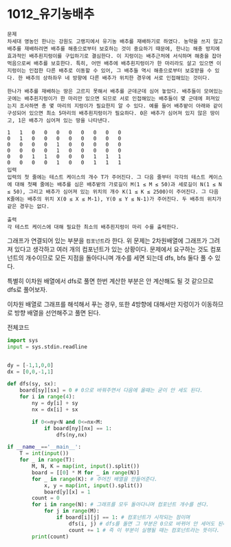 # 1012_유기농배추

```
문제
차세대 영농인 한나는 강원도 고랭지에서 유기농 배추를 재배하기로 하였다. 농약을 쓰지 않고 배추를 재배하려면 배추를 해충으로부터 보호하는 것이 중요하기 때문에, 한나는 해충 방지에 효과적인 배추흰지렁이를 구입하기로 결심한다. 이 지렁이는 배추근처에 서식하며 해충을 잡아 먹음으로써 배추를 보호한다. 특히, 어떤 배추에 배추흰지렁이가 한 마리라도 살고 있으면 이 지렁이는 인접한 다른 배추로 이동할 수 있어, 그 배추들 역시 해충으로부터 보호받을 수 있다. 한 배추의 상하좌우 네 방향에 다른 배추가 위치한 경우에 서로 인접해있는 것이다.

한나가 배추를 재배하는 땅은 고르지 못해서 배추를 군데군데 심어 놓았다. 배추들이 모여있는 곳에는 배추흰지렁이가 한 마리만 있으면 되므로 서로 인접해있는 배추들이 몇 군데에 퍼져있는지 조사하면 총 몇 마리의 지렁이가 필요한지 알 수 있다. 예를 들어 배추밭이 아래와 같이 구성되어 있으면 최소 5마리의 배추흰지렁이가 필요하다. 0은 배추가 심어져 있지 않은 땅이고, 1은 배추가 심어져 있는 땅을 나타낸다.

1	1	0	0	0	0	0	0	0	0
0	1	0	0	0	0	0	0	0	0
0	0	0	0	1	0	0	0	0	0
0	0	0	0	1	0	0	0	0	0
0	0	1	1	0	0	0	1	1	1
0	0	0	0	1	0	0	1	1	1
입력
입력의 첫 줄에는 테스트 케이스의 개수 T가 주어진다. 그 다음 줄부터 각각의 테스트 케이스에 대해 첫째 줄에는 배추를 심은 배추밭의 가로길이 M(1 ≤ M ≤ 50)과 세로길이 N(1 ≤ N ≤ 50), 그리고 배추가 심어져 있는 위치의 개수 K(1 ≤ K ≤ 2500)이 주어진다. 그 다음 K줄에는 배추의 위치 X(0 ≤ X ≤ M-1), Y(0 ≤ Y ≤ N-1)가 주어진다. 두 배추의 위치가 같은 경우는 없다.

출력
각 테스트 케이스에 대해 필요한 최소의 배추흰지렁이 마리 수를 출력한다.
```

그래프가 연결되어 있는 부분을 `컴포넌트`라 한다. 위 문제는 2차원배열에 그래프가 그려져 있다고 생각하고 여러 개의 컴포넌트가 있는 상황이다. 문제에서 요구하는 것도 컴포넌트의 개수이므로 모든 지점을 돌아다니며 개수를 세면 되는데 dfs, bfs 둘다 풀 수 있다.

특별히 이차원 배열에서 dfs로 풀면 한번 계산한 부분은 안 계산해도 될 것 같으므로 dfs로 풀어보자.

이차원 배열로 그래프를 해석해서 푸는 경우, 또한 4방향에 대해서만 지렁이가 이동하므로 방향 배열을 선언해주고 풀면 된다.



전체코드

```python
import sys
input = sys.stdin.readline


dy = [-1,1,0,0]
dx = [0,0,-1,1]

def dfs(sy, sx):
    board[sy][sx] = 0 # 0으로 바꿔주면서 다음에 올때는 굳이 안 세도 된다.
    for i in range(4):
        ny = dy[i] + sy
        nx = dx[i] + sx

        if 0<=ny<N and 0<=nx<M:
            if board[ny][nx] == 1:
                dfs(ny,nx)

if __name__=='__main__':
    T = int(input())
    for _ in range(T):
        M, N, K = map(int, input().split())
        board = [[0] * M for _ in range(N)]
        for _ in range(K): # 주어진 배열을 만들어준다.
            x, y = map(int, input().split())
            board[y][x] = 1 
        count = 0
        for i in range(N): # 그래프를 모두 돌아다니며 컴포넌트 개수를 센다.
            for j in range(M):
                if board[i][j] == 1: # 컴포넌트가 시작되는 점이며
                    dfs(i, j) # dfs를 돌면 그 부분은 0으로 바뀌어 안 세어도 된다.
                    count += 1 # 즉 이 부분이 실행될 때는 컴포넌트라는 뜻이다.
        print(count)
```

